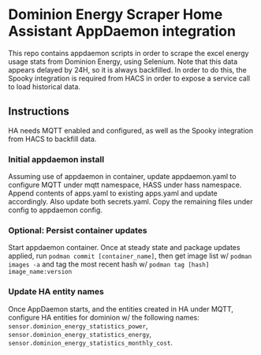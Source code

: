 # Dominion Energy Scraper Home Assistant AppDaemon integration

This repo contains appdaemon scripts in order to scrape the excel energy usage stats from Dominion Energy, using Selenium. 
Note that this data appears delayed by 24H, so it is always backfilled. In order to do this, the Spooky integration is required from HACS
in order to expose a service call to load historical data.  

## Instructions

HA needs MQTT enabled and configured, as well as the Spooky integration from HACS to backfill data.

### Initial appdaemon install

Assuming use of appdaemon in container, update appdaemon.yaml to configure MQTT under mqtt
namespace, HASS under hass namespace. Append contents of apps.yaml to existing apps.yaml and update
accordingly. Also update both secrets.yaml. Copy the remaining files under config to appdaemon
config.

### Optional: Persist container updates
Start appdaemon container. Once at steady state and package updates applied, run `podman commit
[container_name]`, then get image list w/ `podman images -a` and tag the most recent hash w/ `podman
tag [hash] image_name:version` 


### Update HA entity names

Once AppDaemon starts, and the entities created in HA under MQTT, configure HA entities for dominion
w/ the following names: `sensor.dominion_energy_statistics_power`, `sensor.dominion_energy_statistics_energy`, 
`sensor.dominion_energy_statistics_monthly_cost`. 


